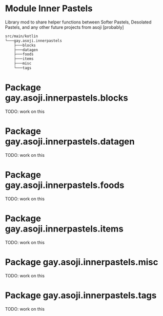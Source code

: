 # Module Inner Pastels

Library mod to share helper functions between Softer Pastels, Desolated Pastels, and any other future projects from asoji [probably]

```Bash
src/main/kotlin
└───gay.asoji.innerpastels
    ├───blocks
    ├───datagen
    ├───foods
    ├───items
    ├───misc
    └───tags
```

# Package gay.asoji.innerpastels.blocks

TODO: work on this

# Package gay.asoji.innerpastels.datagen

TODO: work on this

# Package gay.asoji.innerpastels.foods

TODO: work on this

# Package gay.asoji.innerpastels.items

TODO: work on this

# Package gay.asoji.innerpastels.misc

TODO: work on this

# Package gay.asoji.innerpastels.tags

TODO: work on this
